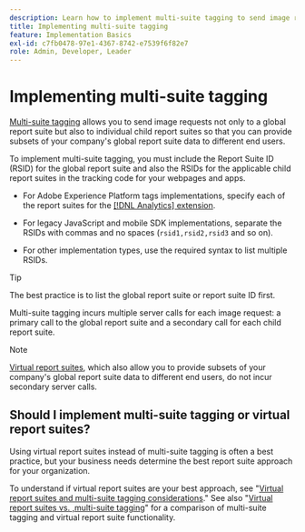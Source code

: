 ```yaml
---
description: Learn how to implement multi-suite tagging to send image request to multiple report suites.
title: Implementing multi-suite tagging
feature: Implementation Basics
exl-id: c7fb0478-97e1-4367-8742-e7539f6f82e7
role: Admin, Developer, Leader
---
```

# Implementing multi-suite tagging

[Multi-suite tagging](/help/admin/admin/c-manage-report-suites/rollup-report-suite.md) allows you to send image requests not only to a global report suite but also to individual child report suites so that you can provide subsets of your company's global report suite data to different end users.

To implement multi-suite tagging, you must include the Report Suite ID (RSID) for the global report suite and also the RSIDs for the applicable child report suites in the tracking code for your webpages and apps.

* For Adobe Experience Platform tags implementations, specify each of the report suites for the [[!DNL Analytics] extension](https://experienceleague.adobe.com/docs/experience-platform/tags/extensions/adobe/analytics/overview.html).

* For legacy JavaScript and mobile SDK implementations, separate the RSIDs with commas and no spaces (`rsid1,rsid2,rsid3` and so on).

* For other implementation types, use the required syntax to list multiple RSIDs.

>[!TIP]
>
> The best practice is to list the global report suite or report suite ID first.

Multi-suite tagging incurs multiple server calls for each image request: a primary call to the global report suite and a secondary call for each child report suite.

>[!NOTE]
>
> [Virtual report suites](/help/components/vrs/vrs-about.md), which also allow you to provide subsets of your company's global report suite data to different end users, do not incur secondary server calls.

## Should I implement multi-suite tagging or virtual report suites?

 Using virtual report suites instead of multi-suite tagging is often a best practice, but your business needs determine the best report suite approach for your organization.
 
 To understand if virtual report suites are your best approach, see "[Virtual report suites and multi-suite tagging considerations](/help/components/vrs/vrs-considerations.md)." See also "[Virtual report suites vs. ,multi-suite tagging](/help/components/vrs/vrs-about.md#section_317E4D21CCD74BC38166D2F57D214F78)" for a comparison of multi-suite tagging and virtual report suite functionality.

